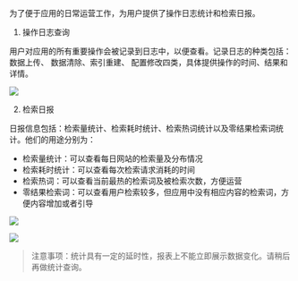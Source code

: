  为了便于应用的日常运营工作，为用户提供了操作日志统计和检索日报。
1. 操作日志查询

用户对应用的所有重要操作会被记录到日志中，以便查看。记录日志的种类包括：数据上传、 数据清除、索引重建、 配置修改四类，具体提供操作的时间、结果和详情。

![](//mccdn.qcloud.com/img5698f32988b4f.png)

2. 检索日报

日报信息包括：检索量统计、检索耗时统计、检索热词统计以及零结果检索词统计。他们的用途分别为：

- 检索量统计：可以查看每日网站的检索量及分布情况
- 检索耗时统计：可以查看每次检索请求消耗的时间
- 检索热词：可以查看当前最热的检索词及被检索次数，方便运营
- 零结果检索词：可以查看用户检索较多，但应用中没有相应内容的检索词，方便内容增加或者引导

![](//mccdn.qcloud.com/img5698f359c3be1.png)

![](//qzonestyle.gtimg.cn/qzone/vas/opensns/res/img/yunsousuobangzhuwendang-42.png)

>注意事项：统计具有一定的延时性，报表上不能立即展示数据变化。请稍后再做统计查询。